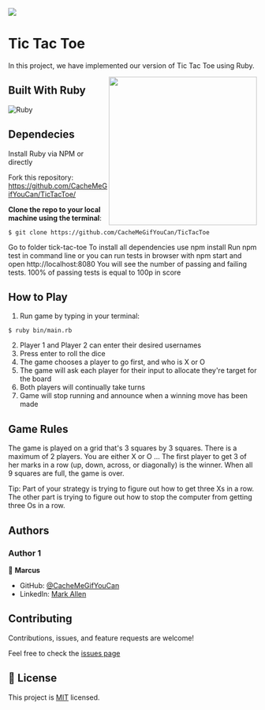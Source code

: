 ![](https://img.shields.io/badge/Microverse-blueviolet)

# Tic Tac Toe
In this project, we have implemented our version of Tic Tac Toe using Ruby.

<img align="right" alt="" height="300px" src="https://giphy.com/gifs/3o85xu3OLHOVvzZNra/html5" />

## Built With Ruby

![Ruby](http://img.shields.io/badge/-Ruby-3776AB?style=flat-square&logo=ruby&logoColor=red)

## Dependecies

Install Ruby via NPM or directly

Fork this repository: https://github.com/CacheMeGifYouCan/TicTacToe/

__Clone the repo to your local machine using the terminal__:
```
$ git clone https://github.com/CacheMeGifYouCan/TicTacToe
```
Go to folder tick-tac-toe
To install all dependencies use npm install
Run npm test in command line or you can run tests in browser with npm start and open http://localhost:8080
You will see the number of passing and failing tests. 100% of passing tests is equal to 100p in score

## How to Play

1. Run game by typing in your terminal: 
```
$ ruby bin/main.rb
```
2. Player 1 and Player 2 can enter their desired usernames
3. Press enter to roll the dice
4. The game chooses a player to go first, and who is X or O
5. The game will ask each player for their input to allocate they're target for the board
6. Both players will continually take turns
7. Game will stop running and announce when a winning move has been made


## Game Rules

The game is played on a grid that's 3 squares by 3 squares.
There is a maximum of 2 players. You are either X or O ...
The first player to get 3 of her marks in a row (up, down, across, or diagonally) is the winner.
When all 9 squares are full, the game is over.

Tip: Part of your strategy is trying to figure out how to get three Xs in a row. The other part is trying to figure out how to stop the computer from getting three Os in a row.

## Authors

### Author 1

👤 **Marcus**

- GitHub: [@CacheMeGifYouCan](https://github.com/CacheMeGifYouCan)
- LinkedIn: [Mark Allen](https://www.linkedin.com/in/marcusa999/)


## Contributing

Contributions, issues, and feature requests are welcome!

Feel free to check the [issues page](https://github.com/CacheMeGifYouCan/TicTacToe/issues)

## 📝 License

This project is [MIT](LICENSE) licensed.
